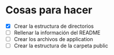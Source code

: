 # Cosas para hacer

- [x] Crear la estructura de directorios
- [ ] Rellenar la información del README
- [ ] Crear los archivos de application
- [ ] Crear la estructura de la carpeta public
